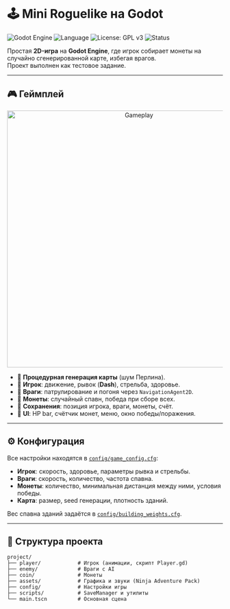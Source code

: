 # 🕹️ Mini Roguelike на Godot

![Godot Engine](https://img.shields.io/badge/Godot-4.x-blue?logo=godot-engine&logoColor=white)
![Language](https://img.shields.io/badge/Language-GDScript-orange)
![License: GPL v3](https://img.shields.io/badge/License-GPLv3-blue.svg)
![Status](https://img.shields.io/badge/Status-Completed-brightgreen)

Простая **2D-игра** на **Godot Engine**, где игрок собирает монеты на случайно сгенерированной карте, избегая врагов.  
Проект выполнен как тестовое задание.

---

## 🎮 Геймплей

<p align="center">
  <img src="docs/screenshots/gameplay.gif" alt="Gameplay" width="600"/>
</p>

- 🔹 **Процедурная генерация карты** (шум Перлина).  
- 🔹 **Игрок**: движение, рывок (**Dash**), стрельба, здоровье.  
- 🔹 **Враги**: патрулирование и погоня через `NavigationAgent2D`.  
- 🔹 **Монеты**: случайный спавн, победа при сборе всех.  
- 🔹 **Сохранения**: позиция игрока, враги, монеты, счёт.  
- 🔹 **UI**: HP bar, счётчик монет, меню, окно победы/поражения.  

---

## ⚙️ Конфигурация

Все настройки находятся в [`config/game_config.cfg`](res://config/game_config.cfg):

- **Игрок**: скорость, здоровье, параметры рывка и стрельбы.  
- **Враги**: скорость, количество, частота спавна.  
- **Монеты**: количество, минимальная дистанция между ними, условия победы.  
- **Карта**: размер, seed генерации, плотность зданий.  

Вес спавна зданий задаётся в [`config/building_weights.cfg`](res://config/building_weights.cfg).

---

## 📂 Структура проекта

```text
project/
├── player/            # Игрок (анимации, скрипт Player.gd)
├── enemy/             # Враги с AI
├── coin/              # Монеты
├── assets/            # Графика и звуки (Ninja Adventure Pack)
├── config/            # Настройки игры
├── scripts/           # SaveManager и утилиты
└── main.tscn          # Основная сцена
